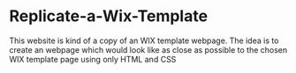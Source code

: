 # Replicate-a-Wix-Template
This website is kind of a copy of an WIX template webpage. 
The idea is to create an webpage which would look like as close as possible to the chosen WIX template page
using only HTML and CSS
